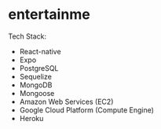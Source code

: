 # entertainme
Tech Stack:
- React-native
- Expo
- PostgreSQL
- Sequelize
- MongoDB
- Mongoose
- Amazon Web Services (EC2)
- Google Cloud Platform (Compute Engine)
- Heroku
